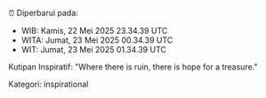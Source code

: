 ⏰ Diperbarui pada:
- WIB: Kamis, 22 Mei 2025 23.34.39 UTC
- WITA: Jumat, 23 Mei 2025 00.34.39 UTC
- WIT: Jumat, 23 Mei 2025 01.34.39 UTC

Kutipan Inspiratif:
"Where there is ruin, there is hope for a treasure."


Kategori: inspirational

